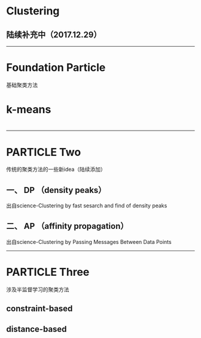 # Clustering

## 陆续补充中（2017.12.29）
----
# Foundation Particle
基础聚类方法
# k-means
# 
----
# PARTICLE Two
传统的聚类方法的一些新idea（陆续添加）
## 一、 DP （density peaks）
出自science-Clustering by fast sesarch and find of density peaks
## 二、 AP （affinity propagation）
出自science-Clustering by Passing Messages Between Data Points

-----
# PARTICLE Three

涉及半监督学习的聚类方法
## constraint-based
## distance-based
